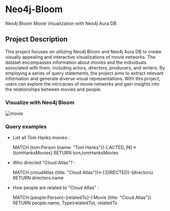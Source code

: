 # Neo4j-Bloom   
Neo4j Bloom Movie Visualization with Neo4j Aura DB

## Project Description
This project focuses on utilizing Neo4j Bloom and Neo4j Aura DB to create visually appealing and interactive visualizations of movie networks. The dataset encompasses information about movies and the individuals associated with them, including actors, directors, producers, and writers. By employing a series of query statements, the project aims to extract relevant information and generate diverse visual representations. With this project, users can explore the intricacies of movie networks and gain insights into the relationships between movies and people.

### Visualize with Neo4j Bloom
![movie](https://github.com/yeryeong713/Neo4j-Bloom/assets/88486391/dfd610a5-f4e4-470d-92d4-59fe39d846cf)

### Query examples
-  List all Tom Hanks movies :
     
    MATCH (tom:Person {name: "Tom Hanks"})-[:ACTED_IN]->(tomHanksMovies) RETURN tom,tomHanksMovies

- Who directed "Cloud Atlas"? :
     
   MATCH (cloudAtlas {title: "Cloud Atlas"})<-[:DIRECTED]-(directors) RETURN directors.name

- How people are related to "Cloud Atlas" :
        
  MATCH (people:Person)-[relatedTo]-(:Movie {title: "Cloud Atlas"}) RETURN people.name, Type(relatedTo), relatedTo
